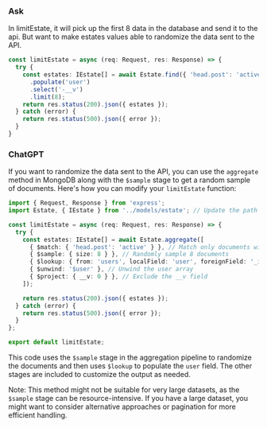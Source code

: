 ### Ask

In limitEstate, 
it will pick up the first 8 data in the database and send it to the api.
But want to make estates values ​​able to randomize the data sent to the API.

```ts
const limitEstate = async (req: Request, res: Response) => {
  try {
    const estates: IEstate[] = await Estate.find({ 'head.post': 'active' })
      .populate('user')
      .select('-__v')
      .limit(8);
    return res.status(200).json({ estates });
  } catch (error) {
    return res.status(500).json({ error });
  }
}
```

### ChatGPT

If you want to randomize the data sent to the API, you can use the `aggregate` method in MongoDB along with the `$sample` stage to get a random sample of documents. Here's how you can modify your `limitEstate` function:

```ts
import { Request, Response } from 'express';
import Estate, { IEstate } from '../models/estate'; // Update the path based on your project structure

const limitEstate = async (req: Request, res: Response) => {
  try {
    const estates: IEstate[] = await Estate.aggregate([
      { $match: { 'head.post': 'active' } }, // Match only documents with 'head.post' set to 'active'
      { $sample: { size: 8 } }, // Randomly sample 8 documents
      { $lookup: { from: 'users', localField: 'user', foreignField: '_id', as: 'user' } }, // Populate user
      { $unwind: '$user' }, // Unwind the user array
      { $project: { __v: 0 } }, // Exclude the __v field
    ]);

    return res.status(200).json({ estates });
  } catch (error) {
    return res.status(500).json({ error });
  }
};

export default limitEstate;
```

This code uses the `$sample` stage in the aggregation pipeline to randomize the documents and then uses `$lookup` to populate the `user` field. The other stages are included to customize the output as needed.

Note: This method might not be suitable for very large datasets, as the `$sample` stage can be resource-intensive. If you have a large dataset, you might want to consider alternative approaches or pagination for more efficient handling.

